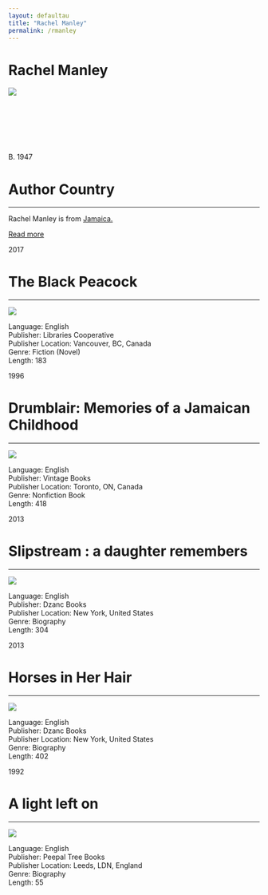 ```yaml
---
layout: defaultau
title: "Rachel Manley"
permalink: /rmanley
---
```

<!-- partial:index.partial.html -->
<div class="content">
    <h1>Rachel Manley</h1>
    <div class="quote">
        <div><img src="https://www.peepaltreepress.com/sites/default/files/styles/author_large/public/Rachel%20Manley_1.jpg?itok=DFr3t7QJ" class="logo"></div>
    </div>
    <div class="timeline">
        <div style="padding-bottom:100px;"></div>
        <div class="block">
            <div class="date right"><p class="right">B. 1947</p></div>
            <div class="dot"></div>
            <div class="left first">
            <div class="author_country">
                <h1>Author Country</h1><hr>
            <div class="aclocation">   <p>Rachel Manley is from <a href="http://localhost:4000/4">Jamaica.</a></p></div>
                <div class="acreadmore">  <a href="https://en.wikipedia.org/wiki/Rachel_Manley" target="_blank">Read more</a></div>
            </div>
            </div>
        </div>
        <div class="block">
            <div class="date left"><p class="left">2017</p></div>
            <div class="dot"></div>
            <div class="right">
                <h1>The Black Peacock</h1><hr>
                <p><img src="https://i.gr-assets.com/images/S/compressed.photo.goodreads.com/books/1495330147l/34957280.jpg"></p>
                <p>
                Language: English<br>
                Publisher: Libraries Cooperative<br>
                Publisher Location: Vancouver, BC, Canada<br>
                Genre: Fiction (Novel)<br>
                Length: 183<br>
                </p>
            </div>
        </div>
         <div class="block">
            <div class="date right"><p class="right">1996</p></div>
            <div class="dot"></div>
            <div class="left">
                <h1>Drumblair: Memories of a Jamaican Childhood</h1><hr>
                <p><img src="https://images-na.ssl-images-amazon.com/images/I/51DX4NT3K2L._SX373_BO1,204,203,200_.jpg"></p>
                <p>
                Language: English<br>
                Publisher: Vintage Books<br>
                Publisher Location: Toronto, ON, Canada<br>
                Genre: Nonfiction Book<br>
                Length: 418<br>
                </p>
            </div>
        </div>
        <div class="block">
            <div class="date left"><p class="left">2013</p></div>
            <div class="dot"></div>
            <div class="right">
                <h1>Slipstream : a daughter remembers</h1><hr>
                <p><img src="https://i.gr-assets.com/images/S/compressed.photo.goodreads.com/books/1394239989l/21030427.jpg"></p>
                <p>
                Language: English<br>
                Publisher: Dzanc Books<br>
                Publisher Location: New York, United States<br>
                Genre: Biography<br>
                Length: 304<br>
                </p>
            </div>
        </div>
        <div class="block">
            <div class="date right"><p class="right">2013</p></div>
            <div class="dot"></div>
            <div class="left">
                <h1>Horses in Her Hair</h1><hr>
                <p><img src="https://i.gr-assets.com/images/S/compressed.photo.goodreads.com/books/1396777560l/17836441.jpg"></p>
                <p>
                Language: English<br>
                Publisher: Dzanc Books<br>
                Publisher Location: New York, United States<br>
                Genre: Biography<br>
                Length: 402<br>
                </p>
            </div>
        </div>
             <div class="block">
            <div class="date left"><p class="left">1992</p></div>
            <div class="dot"></div>
            <div class="right">
                <h1>A light left on</h1><hr>
                <p><img src="https://www.peepaltreepress.com/sites/default/files/styles/book_cover_large/public/9780948833557.jpg?itok=nTsWgPGv"></p>
                <p>
                Language: English<br>
                Publisher: Peepal Tree Books<br>
                Publisher Location: Leeds, LDN, England<br>
                Genre: Biography<br>
                Length: 55<br>
                </p>
            </div>
        </div>


</div>
<!-- partial -->
  <script src='https://cdnjs.cloudflare.com/ajax/libs/jquery/3.1.1/jquery.min.js'></script><script  src="assets/js/authorscript.js"></script>           
